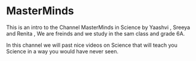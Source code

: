 # MasterMinds

This is an intro to the Channel MasterMinds in Science by Yaashvi , Sreeya and Renita , We are freinds and we study in the sam class and grade 6A.

In this channel we will past nice videos on Science that will teach you Science in a way you would have never seen.




